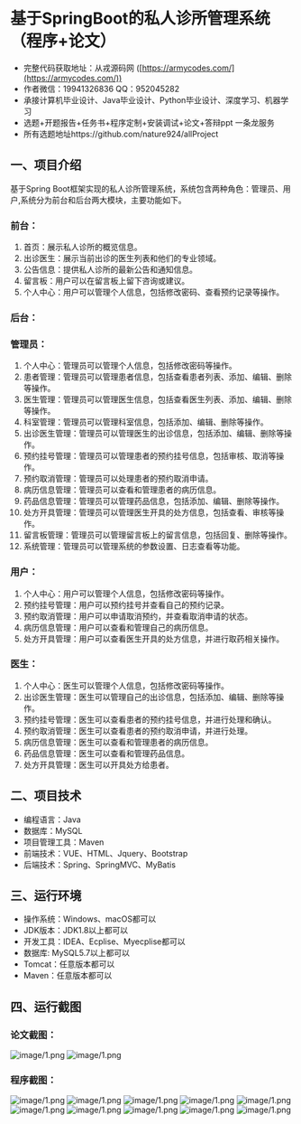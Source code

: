 基于SpringBoot的私人诊所管理系统（程序+论文）
=
- 完整代码获取地址：从戎源码网 ([https://armycodes.com/](https://armycodes.com/))
- 作者微信：19941326836  QQ：952045282 
- 承接计算机毕业设计、Java毕业设计、Python毕业设计、深度学习、机器学习
- 选题+开题报告+任务书+程序定制+安装调试+论文+答辩ppt 一条龙服务
- 所有选题地址https://github.com/nature924/allProject

一、项目介绍
---
基于Spring Boot框架实现的私人诊所管理系统，系统包含两种角色：管理员、用户,系统分为前台和后台两大模块，主要功能如下。

### 前台：

1. 首页：展示私人诊所的概览信息。
2. 出诊医生：展示当前出诊的医生列表和他们的专业领域。
3. 公告信息：提供私人诊所的最新公告和通知信息。
4. 留言板：用户可以在留言板上留下咨询或建议。
5. 个人中心：用户可以管理个人信息，包括修改密码、查看预约记录等操作。

### 后台：

### 管理员：
1. 个人中心：管理员可以管理个人信息，包括修改密码等操作。
2. 患者管理：管理员可以管理患者信息，包括查看患者列表、添加、编辑、删除等操作。
3. 医生管理：管理员可以管理医生信息，包括查看医生列表、添加、编辑、删除等操作。
4. 科室管理：管理员可以管理科室信息，包括添加、编辑、删除等操作。
5. 出诊医生管理：管理员可以管理医生的出诊信息，包括添加、编辑、删除等操作。
6. 预约挂号管理：管理员可以管理患者的预约挂号信息，包括审核、取消等操作。
7. 预约取消管理：管理员可以处理患者的预约取消申请。
8. 病历信息管理：管理员可以查看和管理患者的病历信息。
9. 药品信息管理：管理员可以管理药品信息，包括添加、编辑、删除等操作。
10. 处方开具管理：管理员可以管理医生开具的处方信息，包括查看、审核等操作。
11. 留言板管理：管理员可以管理留言板上的留言信息，包括回复、删除等操作。
12. 系统管理：管理员可以管理系统的参数设置、日志查看等功能。

### 用户：
1. 个人中心：用户可以管理个人信息，包括修改密码等操作。
2. 预约挂号管理：用户可以预约挂号并查看自己的预约记录。
3. 预约取消管理：用户可以申请取消预约，并查看取消申请的状态。
4. 病历信息管理：用户可以查看和管理自己的病历信息。
5. 处方开具管理：用户可以查看医生开具的处方信息，并进行取药相关操作。

### 医生：
1. 个人中心：医生可以管理个人信息，包括修改密码等操作。
2. 出诊医生管理：医生可以管理自己的出诊信息，包括添加、编辑、删除等操作。
3. 预约挂号管理：医生可以查看患者的预约挂号信息，并进行处理和确认。
4. 预约取消管理：医生可以查看患者的预约取消申请，并进行处理。
5. 病历信息管理：医生可以查看和管理患者的病历信息。
6. 药品信息管理：医生可以查看和管理药品信息。
7. 处方开具管理：医生可以开具处方给患者。



二、项目技术
---
- 编程语言：Java
- 数据库：MySQL
- 项目管理工具：Maven
- 前端技术：VUE、HTML、Jquery、Bootstrap
- 后端技术：Spring、SpringMVC、MyBatis

三、运行环境
---
- 操作系统：Windows、macOS都可以
- JDK版本：JDK1.8以上都可以
- 开发工具：IDEA、Ecplise、Myecplise都可以
- 数据库: MySQL5.7以上都可以
- Tomcat：任意版本都可以
- Maven：任意版本都可以

四、运行截图
---
### 论文截图：
![image/1.png](limage/1.png)
![image/1.png](limage/2.png)

### 程序截图：
![image/1.png](image/1.png)
![image/1.png](image/2.png)
![image/1.png](image/3.png)
![image/1.png](image/4.png)
![image/1.png](image/5.png)
![image/1.png](image/6.png)
![image/1.png](image/7.png)
![image/1.png](image/8.png)
![image/1.png](image/9.png)
![image/1.png](image/10.png)

